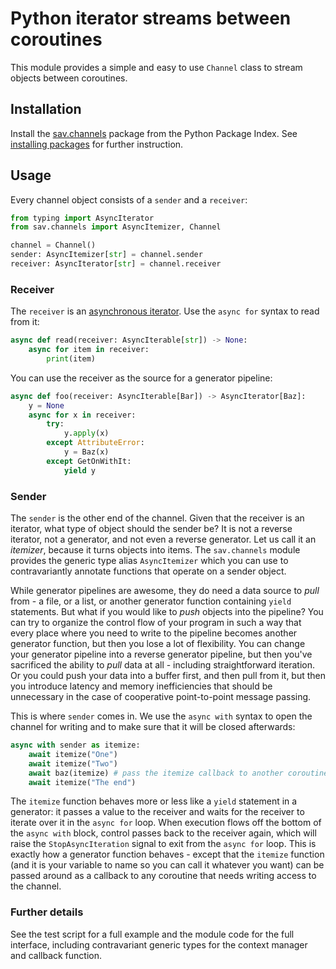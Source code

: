 # Python iterator streams between coroutines

This module provides a simple and easy to use `Channel` class to stream objects
between coroutines.

## Installation

Install the [sav.channels](https://pypi.org/project/sav.channels/) package from
the Python Package Index. See [installing packages](https://packaging.python.org/tutorials/installing-packages/) for further instruction.

## Usage

Every channel object consists of a `sender` and a `receiver`:

```python
from typing import AsyncIterator
from sav.channels import AsyncItemizer, Channel

channel = Channel()
sender: AsyncItemizer[str] = channel.sender
receiver: AsyncIterator[str] = channel.receiver
```

### Receiver

The `receiver` is an [asynchronous iterator](https://docs.python.org/3/glossary.html#term-asynchronous-iterator).
Use the `async for` syntax to read from it:

```python
async def read(receiver: AsyncIterable[str]) -> None:    
    async for item in receiver:
        print(item)      
```

You can use the receiver as the source for a generator pipeline:

```python
async def foo(receiver: AsyncIterable[Bar]) -> AsyncIterator[Baz]:
    y = None
    async for x in receiver:
        try:
            y.apply(x)
        except AttributeError:
            y = Baz(x)
        except GetOnWithIt:
            yield y
```

### Sender

The `sender` is the other end of the channel. Given that the receiver is an iterator, what type of object should the sender be? It is not a reverse iterator, not a generator, and not even a reverse generator. Let us call it an *itemizer*, because it turns objects into items. The `sav.channels` module provides the generic type alias `AsyncItemizer` which you can use to contravariantly annotate functions that operate on a sender object.

While generator pipelines are awesome, they do need a data source to *pull* from - a file, or a list, or another generator function containing `yield` statements. But what if you would like to *push* objects into the pipeline? You can try to organize the control flow of your program in such a way that every place where you need to write to the pipeline becomes another generator function, but then you lose a lot of flexibility. You can change your generator pipeline into a reverse generator pipeline, but then you've sacrificed the ability to *pull* data at all - including straightforward iteration. Or you could push your data into a buffer first, and then pull from it, but then you introduce latency and memory inefficiencies that should be unnecessary in the case of cooperative point-to-point message passing.

This is where `sender` comes in. We use the `async with` syntax to open the channel for writing and to make sure that it will be closed afterwards:

```python
async with sender as itemize:
    await itemize("One")
    await itemize("Two")
    await baz(itemize) # pass the itemize callback to another coroutine
    await itemize("The end")
```

The `itemize` function behaves more or less like a `yield` statement in a generator: it passes a value to the receiver and waits for the receiver to iterate over it in the `async for` loop. When execution flows off the bottom of the `async with` block, control passes back to the receiver again, which will raise the `StopAsyncIteration` signal to exit from the `async for` loop. This is exactly how a generator function behaves - except that the `itemize` function (and it is your variable to name so you can call it whatever you want) can be passed around as a callback to any coroutine that needs writing access to the channel.

### Further details

See the test script for a full example and the module code for the full interface, including contravariant generic types for the context manager and callback function.
